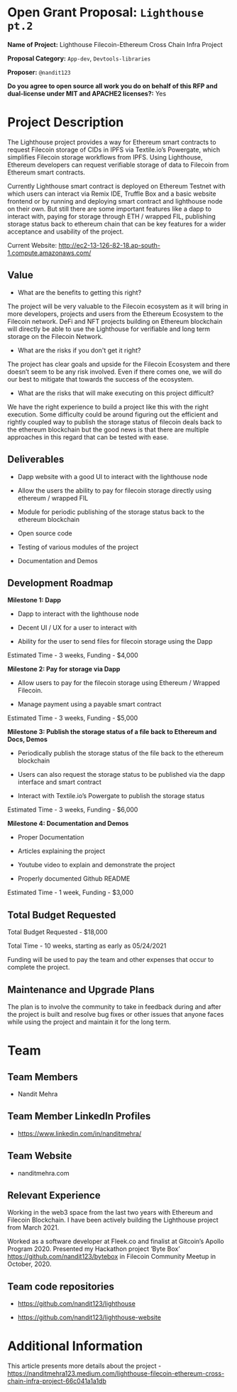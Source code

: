 # Open Grant Proposal: `Lighthouse pt.2`

**Name of Project:** Lighthouse Filecoin-Ethereum Cross Chain Infra Project

**Proposal Category:** `App-dev`, `Devtools-libraries`

**Proposer:** `@nandit123`

**Do you agree to open source all work you do on behalf of this RFP and dual-license under MIT and APACHE2 licenses?:** Yes

# Project Description
The Lighthouse project provides a way for Ethereum smart contracts to request Filecoin storage of CIDs in IPFS via Textile.io’s Powergate, which simplifies Filecoin storage workflows from IPFS. Using Lighthouse, Ethereum developers can request verifiable storage of data to Filecoin from Ethereum smart contracts.

Currently Lighthouse smart contract is deployed on Ethereum Testnet with which users can interact via Remix IDE, Truffle Box and a basic website frontend or by running and deploying smart contract and lighthouse node on their own. But still there are some important features like a dapp to interact with, paying for storage through ETH / wrapped FIL, publishing storage status back to ethereum chain that can be key features for a wider acceptance and usability of the project.

Current Website: http://ec2-13-126-82-18.ap-south-1.compute.amazonaws.com/

## Value

- What are the benefits to getting this right?

The project will be very valuable to the Filecoin ecosystem as it will bring in more developers, projects and users from the Ethereum Ecosystem to the Filecoin network. DeFi and NFT projects building on Ethereum blockchain will directly be able to use the Lighthouse for verifiable and long term storage on the Filecoin Network. 

- What are the risks if you don't get it right?

The project has clear goals and upside for the Filecoin Ecosystem and there doesn’t seem to be any risk involved. Even if there comes one, we will do our best to mitigate that towards the success of the ecosystem.

- What are the risks that will make executing on this project difficult?

We have the right experience to build a project like this with the right execution. Some difficulty could be around figuring out the efficient and rightly coupled way to publish the storage status of filecoin deals back to the ethereum blockchain but the good news is that there are multiple approaches in this regard that can be tested with ease.

## Deliverables

- Dapp website with a good UI to interact with the lighthouse node

- Allow the users the ability to pay for filecoin storage directly using ethereum / wrapped FIL

- Module for periodic publishing of the storage status back to the ethereum blockchain

- Open source code

- Testing of various modules of the project

- Documentation and Demos

## Development Roadmap

**Milestone 1: Dapp**

- Dapp to interact with the lighthouse node

- Decent UI / UX for a user to interact with

- Ability for the user to send files for filecoin storage using the Dapp

Estimated Time - 3 weeks, Funding - $4,000

**Milestone 2: Pay for storage via Dapp**

- Allow users to pay for the filecoin storage using Ethereum / Wrapped Filecoin.

- Manage payment using a payable smart contract

Estimated Time - 3 weeks, Funding - $5,000

**Milestone 3: Publish the storage status of a file back to Ethereum and Docs, Demos**

- Periodically publish the storage status of the file back to the ethereum blockchain

- Users can also request the storage status to be published via the dapp interface and smart contract

- Interact with Textile.io’s Powergate to publish the storage status

Estimated Time - 3 weeks, Funding - $6,000

**Milestone 4: Documentation and Demos**

- Proper Documentation

- Articles explaining the project

- Youtube video to explain and demonstrate the project 

- Properly documented Github README

Estimated Time - 1 week, Funding - $3,000

## Total Budget Requested

Total Budget Requested - $18,000

Total Time - 10 weeks, starting as early as 05/24/2021

Funding will be used to pay the team and other expenses that occur to complete the project.

## Maintenance and Upgrade Plans

The plan is to involve the community to take in feedback during and after the project is built and resolve bug fixes or other issues that anyone faces while using the project and maintain it for the long term.

# Team

## Team Members

- Nandit Mehra

## Team Member LinkedIn Profiles
- https://www.linkedin.com/in/nanditmehra/ 

## Team Website

- nanditmehra.com 

## Relevant Experience

Working in the web3 space from the last two years with Ethereum and Filecoin Blockchain. I have been actively building the Lighthouse project from March 2021. 

Worked as a software developer at Fleek.co and finalist at Gitcoin’s Apollo Program 2020. Presented my Hackathon project ‘Byte Box’ https://github.com/nandit123/bytebox in Filecoin Community Meetup in October, 2020. 

## Team code repositories

- https://github.com/nandit123/lighthouse 

- https://github.com/nandit123/lighthouse-website 

# Additional Information

This article presents more details about the project - https://nanditmehra123.medium.com/lighthouse-filecoin-ethereum-cross-chain-infra-project-66c041a1a1db 
